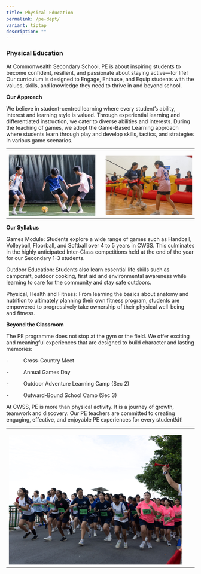 ```yaml
---
title: Physical Education
permalink: /pe-dept/
variant: tiptap
description: ""
---
```

<h3><strong>Physical Education</strong></h3>
<p>At Commonwealth Secondary School, PE is about inspiring students to become
confident, resilient, and passionate about staying active—for life! Our
curriculum is designed to Engage, Enthuse, and Equip students with the
values, skills, and knowledge they need to thrive in and beyond school.</p>
<p><strong>Our Approach</strong>&nbsp;</p>
<p>We believe in student-centred learning where every student’s ability,
interest and learning style is valued. Through experiential learning and
differentiated instruction, we cater to diverse abilities and interests.
During the teaching of games, we adopt the Game-Based Learning approach
where students learn through play and develop skills, tactics, and strategies
in various game scenarios.</p>
<table style="minWidth: 75px">
<colgroup>
<col>
<col>
<col>
</colgroup>
<tbody>
<tr>
<td rowspan="1" colspan="1">
<p></p>
<div class="isomer-image-wrapper">
<img style="width: 100%" height="auto" width="100%" alt="" src="/images/PE Games Day Cross country/Games_Day_1.jpg">
</div>
</td>
<td rowspan="1" colspan="1">
<p></p>
<div class="isomer-image-wrapper">
<img style="width: 50%;" height="auto" width="100%" alt="" src="/images/PE Games Day Cross country/Games_Day_2.jpg">
</div>
</td>
<td rowspan="1" colspan="1">
<p></p>
<div class="isomer-image-wrapper">
<img style="width: 100%" height="auto" width="100%" alt="" src="/images/PE Games Day Cross country/Games_Day_4.jpg">
</div>
</td>
</tr>
</tbody>
</table>
<p><strong>Our Syllabus</strong>&nbsp;</p>
<p>Games Module: Students explore a wide range of games such as Handball,
Volleyball, Floorball, and Softball over 4 to 5 years in CWSS. This culminates
in the highly anticipated Inter-Class competitions held at the end of the
year for our Secondary 1-3 students.</p>
<p>Outdoor Education: Students also learn essential life skills such as campcraft,
outdoor cooking, first aid and environmental awareness while learning to
care for the community and stay safe outdoors.</p>
<p>Physical, Health and Fitness: From learning the basics about anatomy and
nutrition to ultimately planning their own fitness program, students are
empowered to progressively take ownership of their physical well-being
and fitness.</p>
<p><strong>Beyond the Classroom</strong>&nbsp;</p>
<p>The PE programme does not stop at the gym or the field. We offer exciting
and meaningful experiences that are designed to build character and lasting
memories:</p>
<p>-&nbsp;&nbsp;&nbsp;&nbsp;&nbsp;&nbsp;&nbsp;&nbsp;&nbsp; Cross-Country
Meet</p>
<p>-&nbsp;&nbsp;&nbsp;&nbsp;&nbsp;&nbsp;&nbsp;&nbsp;&nbsp; Annual Games Day</p>
<p>-&nbsp;&nbsp;&nbsp;&nbsp;&nbsp;&nbsp;&nbsp;&nbsp;&nbsp; Outdoor Adventure
Learning Camp (Sec 2)</p>
<p>-&nbsp;&nbsp;&nbsp;&nbsp;&nbsp;&nbsp;&nbsp;&nbsp;&nbsp; Outward-Bound
School Camp (Sec 3)</p>
<p>At CWSS, PE is more than physical activity. It is a journey of growth,
teamwork and discovery. Our PE teachers are committed to creating engaging,
effective, and enjoyable PE experiences for every student!dt!&nbsp;</p>
<table style="minWidth: 75px">
<colgroup>
<col>
<col>
<col>
</colgroup>
<tbody>
<tr>
<th rowspan="1" colspan="1">
<p></p>
<div class="isomer-image-wrapper">
<img style="width: 100%" height="auto" width="100%" alt="" src="/images/PE Games Day Cross country/Cross_Country_5.jpg">
</div>
</th>
<th rowspan="1" colspan="1">
<p></p>
</th>
<th rowspan="1" colspan="1">
<p></p>
</th>
</tr>
</tbody>
</table>
<p></p>